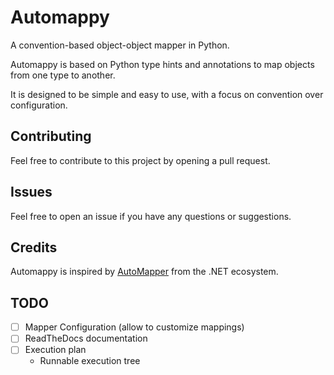 # Automappy

A convention-based object-object mapper in Python.

Automappy is based on Python type hints and annotations to map objects from one type to another.

It is designed to be simple and easy to use, with a focus on convention over configuration.

## Contributing

Feel free to contribute to this project by opening a pull request.

## Issues

Feel free to open an issue if you have any questions or suggestions.

## Credits

Automappy is inspired by [AutoMapper](https://github.com/AutoMapper/AutoMapper/tree/master) from the .NET ecosystem.

## TODO

- [ ] Mapper Configuration (allow to customize mappings)
- [ ] ReadTheDocs documentation
- [ ] Execution plan
  - Runnable execution tree
